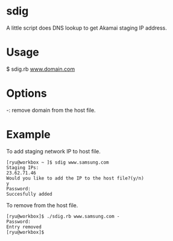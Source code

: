 sdig
====

A little script does DNS lookup to get Akamai staging IP address.

Usage
====

$ sdig.rb www.domain.com <options>


Options
====

-: remove domain from the host file.


Example
====

To add staging network IP to host file.
```
[ryu@workbox ~ ]$ sdig www.samsung.com
Staging IPs:
23.62.71.46
Would you like to add the IP to the host file?(y/n)
y
Password:
Succesfully added
```

To remove from the host file.
```
[ryu@workbox]$ ./sdig.rb www.samsung.com -
Password:
Entry removed
[ryu@workbox]$
```
